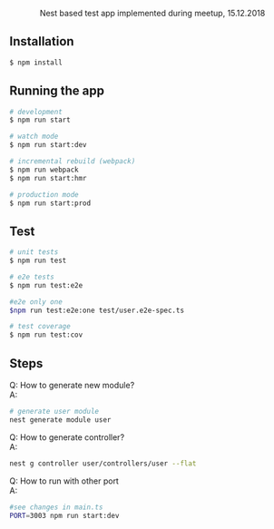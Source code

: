 <p align="center">
    Nest based test app implemented during meetup, 15.12.2018
</p>

## Installation

```bash
$ npm install
```

## Running the app

```bash
# development
$ npm run start

# watch mode
$ npm run start:dev

# incremental rebuild (webpack)
$ npm run webpack
$ npm run start:hmr

# production mode
$ npm run start:prod
```

## Test

```bash
# unit tests
$ npm run test

# e2e tests
$ npm run test:e2e

#e2e only one
$npm run test:e2e:one test/user.e2e-spec.ts

# test coverage
$ npm run test:cov
```

## Steps
Q: How to generate new module?  
A:
```bash
# generate user module
nest generate module user
```
Q: How to generate controller?  
A:
```bash
nest g controller user/controllers/user --flat
```
Q: How to run with other port  
A:
```bash
#see changes in main.ts
PORT=3003 npm run start:dev
```

